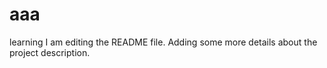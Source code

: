# aaa
learning
I am editing the README file. Adding some more details about the project description.
